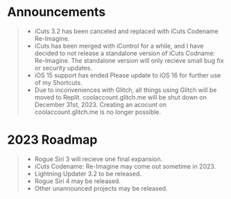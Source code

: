 # Announcements

> - iCuts 3.2 has been canceled and replaced with iCuts Codename Re-Imagine.
> - iCuts has been merged with iControl for a while, and I have decided to not release a standalone version of iCuts Codname: Re-Imagine. The standalone version will only recieve small bug fix or security updates.
> - iOS 15 support has ended Please update to iOS 16 for further use of my Shortcuts.
> - Due to inconveniences with Glitch, all things using Glitch will be moved to Replit. coolaccount.glitch.me will be shut down on December 31st, 2023. Creating an acocunt on coolaccount.glitch.me is no longer possible.


# 2023 Roadmap
> - Rogue Siri 3 will recieve one final expansion.
> - iCuts Codename: Re-Imagine may come out sometime in 2023. 
> - Lightning Updater 3.2 to be released.
> - Rogue Siri 4 may be released.
> - Other unannounced projects may be released.
